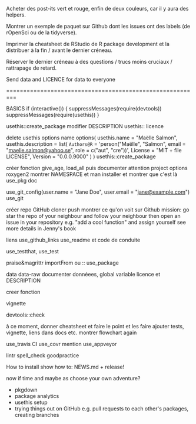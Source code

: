 Acheter des post-its vert et rouge, enfin de deux couleurs, car il y aura des helpers.

Montrer un exemple de paquet sur Github dont les issues ont des labels (de rOpenSci ou de la tidyverse).

Imprimer la cheatsheet de RStudio de R package development et la distribuer à la fin / avant le dernier créneau.

Réserver le dernier créneau à des questions / trucs moins cruciaux / rattrapage de retard.

Send data and LICENCE for data to everyone

=========================================================

BASICS
if (interactive()) {
  suppressMessages(require(devtools))
  suppressMessages(require(usethis))
}

usethis::create_package
modifier DESCRIPTION
usethis:: licence

delete
usethis options name
options(
  usethis.name = "Maëlle Salmon",
  usethis.description = list(
    `Authors@R` = 'person("Maëlle", "Salmon", email = "maelle.salmon@yahoo.se", role = c("aut", "cre"))',
    License = "MIT + file LICENSE",
    Version = "0.0.0.9000"
  )
)
usethis::create_package


créer fonction give_age, load_all puis documenter
attention project options roxygen2
montrer NAMESPACE et man
installer et montrer que c'est là 
use_pkg doc

use_git_config(user.name = "Jane Doe", user.email = "jane@example.com")
use_git

créer repo GitHub
cloner
push
montrer ce qu'on voit sur Github
mission: go star the repo of your neighbour
and follow your neighbour
then open an issue in your repository e.g. "add a cool function"
and assign yourself
see more details in Jenny's book

liens use_github_links
use_readme et code de conduite

use_testthat, use_test

praise&magrittr
importFrom
ou ::
use_package

data
data-raw
documenter donnéees, global variable
licence et DESCRIPTION

creer fonction

vignette

devtools::check

à ce moment, donner cheatsheet et faire le point et les faire ajouter tests, vignette, liens dans docs etc.
montrer flowchart again

use_travis CI
use_covr
mention use_appveyor

lintr
spell_check
goodpractice

How to install
show how to: NEWS.md + release!

now if time and maybe as choose your own adventure?
- pkgdown
- package analytics
- usethis setup
- trying things out on GitHub e.g. pull requests to each other's packages,
creating branches